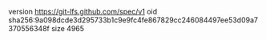 version https://git-lfs.github.com/spec/v1
oid sha256:9a098dcde3d295733b1c9e9fc4fe867829cc246084497ee53d09a7370556348f
size 4965
